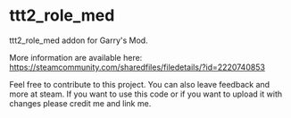 # ttt2_role_med

ttt2_role_med addon for Garry's Mod. 

More information are available here: 
https://steamcommunity.com/sharedfiles/filedetails/?id=2220740853

Feel free to contribute to this project. You can also leave feedback and more at steam. 
If you want to use this code or if you want to upload it with changes please credit me and link me.
